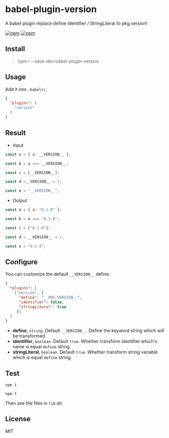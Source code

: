# babel-plugin-version

A babel plugin replace define Identifier / StringLiteral to pkg.version!

[![npm](https://img.shields.io/npm/v/babel-plugin-version.svg)](https://www.npmjs.com/package/babel-plugin-version)
[![npm](https://img.shields.io/npm/dm/babel-plugin-version.svg)](https://www.npmjs.com/package/babel-plugin-version)


## Install


> npm i --save-dev babel-plugin-version



## Usage


Add it into `.babelrc`.

```json
{
  "plugins": [
    "version"
  ]
}
```



## Result


 - Input

```js
const a = { a: __VERSION__ };

const b = a === __VERSION__;

const c = [__VERSION__];

const d =__VERSION__ = 1;

const e = "__VERSION__";
```

 - Output

```js
const a = { a: "0.1.0" };

const b = a === "0.1.0";

const c = ["0.1.0"];

const d = __VERSION__ = 1;

const e = "0.1.0";
```



## Configure


You can customize the default `__VERSION__` define.

```json
{
  "plugins": [
    ["version", {
      "define": "__PKG_VERSION__",
      "identifier": false,
      "stringLiteral": true 
     }]
  ]
}
```

 - **define**, `string`. Default `__VERSION__`. Define the keyword string which will be transformed.
 - **identifier**, `boolean`. Default `true`. Whether transform identifier which's name is equal `define` string.
 - **stringLiteral**, `boolean`. Default `true`. Whether transform string variable which is equal `define` string.



## Test


```
npm i

npm t
```

Then see the files in `lib` dir.



## License

MIT
